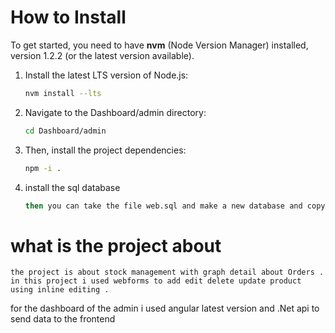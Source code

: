 # How to Install

To get started, you need to have **nvm** (Node Version Manager) installed, version 1.2.2 (or the latest version available).

1. Install the latest LTS version of Node.js:

   ```bash
   nvm install --lts
2. Navigate to the Dashboard/admin directory:
    ```bash
    cd Dashboard/admin
3. Then, install the project dependencies:
    ```bash
    npm -i .
4. install the sql database
    ```bash
    then you can take the file web.sql and make a new database and copy the content inside after you need to change connectionString to yours correspond db inside web.config.
# what is the project about 
    the project is about stock management with graph detail about Orders . in this project i used webforms to add edit delete update product using inline editing .
for the dashboard of the admin i used angular latest version and .Net api to send data to the frontend 